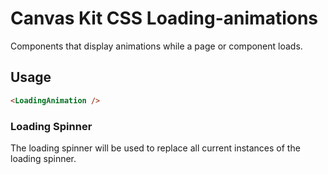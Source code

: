 # Canvas Kit CSS Loading-animations

Components that display animations while a page or component loads.

## Usage

```html
<LoadingAnimation />
```

### Loading Spinner

The loading spinner will be used to replace all current instances of the loading spinner.
